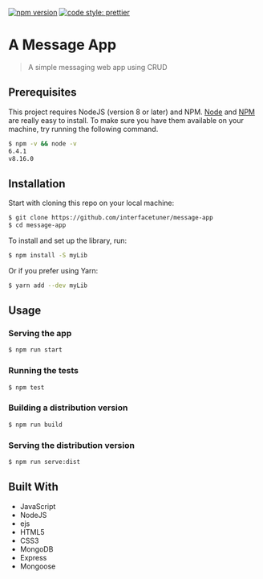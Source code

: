 [![npm version](https://badge.fury.io/js/angular2-expandable-list.svg)](https://badge.fury.io/js/angular2-expandable-list)
[![code style: prettier](https://img.shields.io/badge/code_style-prettier-ff69b4.svg?style=flat-square)](https://github.com/prettier/prettier)

# A Message App

> A simple messaging web app using CRUD 

## Prerequisites

This project requires NodeJS (version 8 or later) and NPM.
[Node](http://nodejs.org/) and [NPM](https://npmjs.org/) are really easy to install.
To make sure you have them available on your machine,
try running the following command.

```sh
$ npm -v && node -v
6.4.1
v8.16.0
```



## Installation


Start with cloning this repo on your local machine:

```sh
$ git clone https://github.com/interfacetuner/message-app
$ cd message-app
```

To install and set up the library, run:

```sh
$ npm install -S myLib
```

Or if you prefer using Yarn:

```sh
$ yarn add --dev myLib
```

## Usage

### Serving the app

```sh
$ npm run start
```

### Running the tests

```sh
$ npm test
```

### Building a distribution version

```sh
$ npm run build
```

### Serving the distribution version

```sh
$ npm run serve:dist
```

## Built With

* JavaScript
* NodeJS
* ejs
* HTML5
* CSS3
* MongoDB
* Express
* Mongoose


